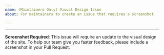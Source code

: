 ```yaml
---
name: (Maintainers Only) Visual Design Issue
about: For maintainers to create an issue that requires a screenshot

---
```


<!-- Issue text below -->

<!-- End issue text, leave the following intact -->
---

**Screenshot Required**: This issue will require an update to the visual design of the site. To help our team give you faster feedback, please include a screenshot in your Pull Request.
